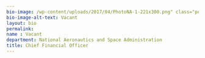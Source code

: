 ```yaml
---
bio-image: /wp-content/uploads/2017/04/PhotoNA-1-221x300.png" class="person-headshot wp-post-image"
bio-image-alt-text: Vacant
layout: bio
permalink:
name : Vacant
department: National Aeronautics and Space Administration
title: Chief Financial Officer
---
```


